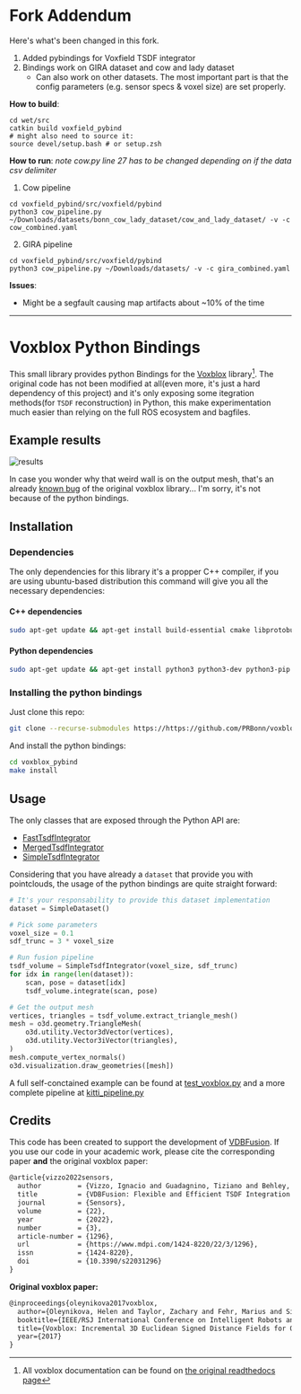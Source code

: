 # Fork Addendum
Here's what's been changed in this fork.
1. Added pybindings for Voxfield TSDF integrator
2. Bindings work on GIRA dataset and cow and lady dataset
    - Can also work on other datasets. The most important part is that
    the config parameters (e.g. sensor specs & voxel size) are set properly.

**How to build**:
```
cd wet/src
catkin build voxfield_pybind
# might also need to source it:
source devel/setup.bash # or setup.zsh
```

**How to run**:
*note cow.py line 27 has to be changed depending on if the data csv delimiter*
1. Cow pipeline
```
cd voxfield_pybind/src/voxfield/pybind
python3 cow_pipeline.py ~/Downloads/datasets/bonn_cow_lady_dataset/cow_and_lady_dataset/ -v -c cow_combined.yaml
```
2. GIRA pipeline
```
cd voxfield_pybind/src/voxfield/pybind
python3 cow_pipeline.py ~/Downloads/datasets/ -v -c gira_combined.yaml
```

**Issues**:
- Might be a segfault causing map artifacts about ~10% of the time
---
# Voxblox Python Bindings

This small library provides python Bindings for the
[Voxblox](https://voxblox.readthedocs.io/en/latest/index.html) library[^fn]. The original code has
not been modified at all(even more, it's just a hard dependency of this project) and it's only
exposing some itegration methods(for `TSDF` reconstruction) in Python, this make experimentation
much easier than relying on the full ROS ecosystem and bagfiles.

[^fn]: All voxblox documentation can be found on [the original readthedocs page](https://voxblox.readthedocs.io/en/latest/index.html)

## Example results

![results](results.png)

In case you wonder why that weird wall is on the output mesh, that's an already [known
bug](https://github.com/ethz-asl/voxblox/issues/373) of the original voxblox library... I'm sorry,
it's not because of the python bindings.

## Installation

### Dependencies

The only dependencies for this library it's a propper C++ compiler, if you are using ubuntu-based distribution this command will give you all the necessary dependencies:

#### C++ dependencies

```sh
sudo apt-get update && apt-get install build-essential cmake libprotobuf-dev protobuf-compiler
```

#### Python dependencies

```sh
sudo apt-get update && apt-get install python3 python3-dev python3-pip
```

### Installing the python bindings

Just clone this repo:

```sh
git clone --recurse-submodules https://https://github.com/PRBonn/voxblox_pybind
```

And install the python bindings:

```sh
cd voxblox_pybind
make install
```

## Usage

The only classes that are exposed through the Python API are:

- [FastTsdfIntegrator](https://voxblox.readthedocs.io/en/latest/api/classvoxblox_1_1FastTsdfIntegrator.html)
- [MergedTsdfIntegrator](https://voxblox.readthedocs.io/en/latest/api/classvoxblox_1_1MergedTsdfIntegrator.html)
- [SimpleTsdfIntegrator](https://voxblox.readthedocs.io/en/latest/api/classvoxblox_1_1SimpleTsdfIntegrator.html)

Considering that you have already a `dataset` that provide you with pointclouds, the usage of the python bindings are quite straight forward:

```python
# It's your responsability to provide this dataset implementation
dataset = SimpleDataset()

# Pick some parameters
voxel_size = 0.1
sdf_trunc = 3 * voxel_size

# Run fusion pipeline
tsdf_volume = SimpleTsdfIntegrator(voxel_size, sdf_trunc)
for idx in range(len(dataset)):
    scan, pose = dataset[idx]
    tsdf_volume.integrate(scan, pose)

# Get the output mesh
vertices, triangles = tsdf_volume.extract_triangle_mesh()
mesh = o3d.geometry.TriangleMesh(
    o3d.utility.Vector3dVector(vertices),
    o3d.utility.Vector3iVector(triangles),
)
mesh.compute_vertex_normals()
o3d.visualization.draw_geometries([mesh])

```

A full self-conctained example can be found at [test_voxblox.py](apps/test_voxblox.py) and a more complete pipeline at [kitti_pipeline.py](apps/kitti_pipeline.py)

## Credits

This code has been created to support the development of
[VDBFusion](https://github.com/PRBonn/vdbfusion). If you use our code in your academic work, please
cite the corresponding paper **and** the original voxblox paper:

```latex
@article{vizzo2022sensors,
  author         = {Vizzo, Ignacio and Guadagnino, Tiziano and Behley, Jens and Stachniss, Cyrill},
  title          = {VDBFusion: Flexible and Efficient TSDF Integration of Range Sensor Data},
  journal        = {Sensors},
  volume         = {22},
  year           = {2022},
  number         = {3},
  article-number = {1296},
  url            = {https://www.mdpi.com/1424-8220/22/3/1296},
  issn           = {1424-8220},
  doi            = {10.3390/s22031296}
}
```

**Original voxblox paper:**

```latex
@inproceedings{oleynikova2017voxblox,
  author={Oleynikova, Helen and Taylor, Zachary and Fehr, Marius and Siegwart, Roland and  Nieto, Juan},
  booktitle={IEEE/RSJ International Conference on Intelligent Robots and Systems (IROS)},
  title={Voxblox: Incremental 3D Euclidean Signed Distance Fields for On-Board MAV Planning},
  year={2017}
}
```
